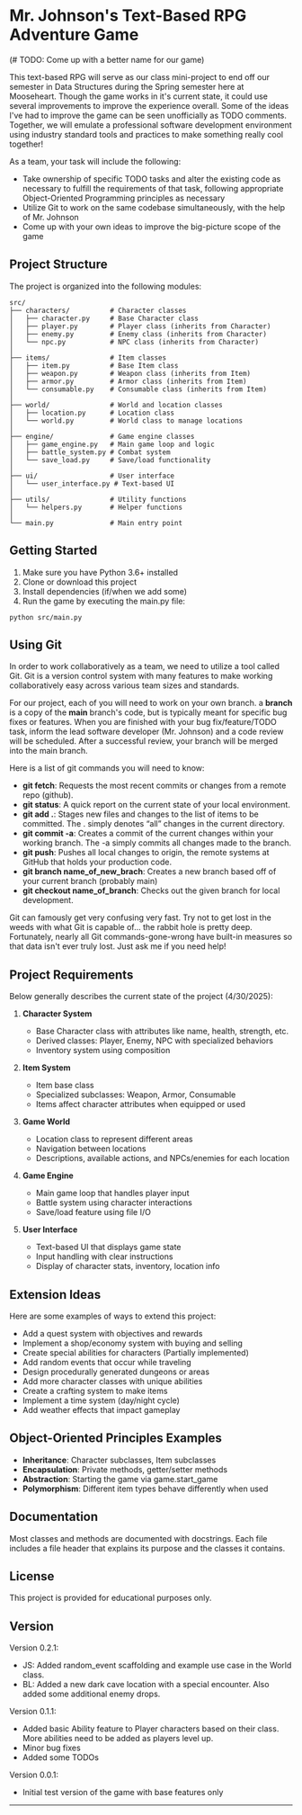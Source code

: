 # Mr. Johnson's Text-Based RPG Adventure Game
(# TODO: Come up with a better name for our game)

This text-based RPG will serve as our class mini-project to end off our semester in Data Structures during the Spring semester here at Mooseheart. Though the game works in it's current state, it could use several improvements to improve the experience overall. Some of the ideas I've had to improve the game can be seen unofficially as TODO comments. Together, we will emulate a professional software development environment using industry standard tools and practices to make something really cool together!

As a team, your task will include the following:
 - Take ownership of specific TODO tasks and alter the existing code as necessary to fulfill the requirements of that task, following appropriate Object-Oriented Programming principles as necessary
 - Utilize Git to work on the same codebase simultaneously, with the help of Mr. Johnson
 - Come up with your own ideas to improve the big-picture scope of the game

## Project Structure

The project is organized into the following modules:

```
src/
├── characters/          # Character classes
│   ├── character.py     # Base Character class
│   ├── player.py        # Player class (inherits from Character)
│   ├── enemy.py         # Enemy class (inherits from Character)
│   └── npc.py           # NPC class (inherits from Character)
│
├── items/               # Item classes
│   ├── item.py          # Base Item class
│   ├── weapon.py        # Weapon class (inherits from Item)
│   ├── armor.py         # Armor class (inherits from Item)
│   └── consumable.py    # Consumable class (inherits from Item)
│
├── world/               # World and location classes
│   ├── location.py      # Location class
│   └── world.py         # World class to manage locations
│
├── engine/              # Game engine classes
│   ├── game_engine.py   # Main game loop and logic
│   ├── battle_system.py # Combat system
│   └── save_load.py     # Save/load functionality
│
├── ui/                  # User interface
│   └── user_interface.py # Text-based UI
│
├── utils/               # Utility functions
│   └── helpers.py       # Helper functions
│
└── main.py              # Main entry point
```

## Getting Started

1. Make sure you have Python 3.6+ installed
2. Clone or download this project
3. Install dependencies (if/when we add some)
3. Run the game by executing the main.py file:

```
python src/main.py
```

## Using Git 

In order to work collaboratively as a team, we need to utilize a tool called Git. Git is a version control system with many features to make working collaboratively easy across various team sizes and standards. 

For our project, each of you will need to work on your own branch. a **branch** is a copy of the **main** branch's code, but is typically meant for specific bug fixes or features. When you are finished with your bug fix/feature/TODO task, inform the lead software developer (Mr. Johnson) and a code review will be scheduled. After a successful review, your branch will be merged into the main branch. 

Here is a list of git commands you will need to know:

 - **git fetch**: Requests the most recent commits or changes from a remote repo (github).
 - **git status**: A quick report on the current state of your local environment.
 - **git add .**: Stages new files and changes to the list of items to be committed. The . simply denotes “all” changes in the current directory.
 - **git commit -a**: Creates a commit of the current changes within your working branch. The -a simply commits all changes made to the branch.
 - **git push**: Pushes all local changes to origin, the remote systems at GitHub that holds your production code.
 - **git branch name_of_new_brach**: Creates a new branch based off of your current branch (probably main)
 - **git checkout name_of_branch**: Checks out the given branch for local development.

Git can famously get very confusing very fast. Try not to get lost in the weeds with what Git is capable of... the rabbit hole is pretty deep. Fortunately, nearly all Git commands-gone-wrong have built-in measures so that data isn't ever truly lost. Just ask me if you need help!
 
## Project Requirements

Below generally describes the current state of the project (4/30/2025):

1. **Character System**
   - Base Character class with attributes like name, health, strength, etc.
   - Derived classes: Player, Enemy, NPC with specialized behaviors
   - Inventory system using composition

2. **Item System**
   - Item base class
   - Specialized subclasses: Weapon, Armor, Consumable
   - Items affect character attributes when equipped or used

3. **Game World**
   - Location class to represent different areas
   - Navigation between locations
   - Descriptions, available actions, and NPCs/enemies for each location

4. **Game Engine**
   - Main game loop that handles player input
   - Battle system using character interactions
   - Save/load feature using file I/O

5. **User Interface**
   - Text-based UI that displays game state
   - Input handling with clear instructions
   - Display of character stats, inventory, location info

## Extension Ideas

Here are some examples of ways to extend this project:

- Add a quest system with objectives and rewards
- Implement a shop/economy system with buying and selling
- Create special abilities for characters (Partially implemented)
- Add random events that occur while traveling
- Design procedurally generated dungeons or areas
- Add more character classes with unique abilities
- Create a crafting system to make items
- Implement a time system (day/night cycle)
- Add weather effects that impact gameplay

## Object-Oriented Principles Examples

- **Inheritance**: Character subclasses, Item subclasses
- **Encapsulation**: Private methods, getter/setter methods
- **Abstraction**: Starting the game via game.start_game
- **Polymorphism**: Different item types behave differently when used

## Documentation

Most classes and methods are documented with docstrings. Each file includes a file header that explains its purpose and the classes it contains.

## License

This project is provided for educational purposes only.

## Version

Version 0.2.1:
 - JS: Added random_event scaffolding and example use case in the World class.
 - BL: Added a new dark cave location with a special encounter. Also added some additional enemy drops.

Version 0.1.1:
 - Added basic Ability feature to Player characters based on their class. More abilities need to be added as players level up.
 - Minor bug fixes
 - Added some TODOs

Version 0.0.1:
 - Initial test version of the game with base features only

---